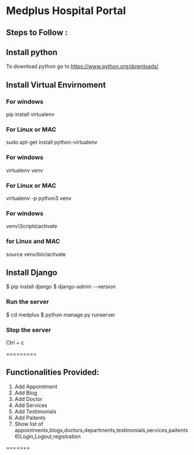 # Medplus Hospital Portal

## Steps to Follow :

## Install python
To download python go to https://www.python.org/downloads/

## Install Virtual Envirnoment
### For windows
pip install virtualenv
### For Linux or MAC
 sudo apt-get install python-virtualenv
### For windows
  virtualenv venv
### For Linux or MAC
  virtualenv -p python3 venv
### For windows
  venv\Scripts\activate  
### for Linux and MAC
  source venv/bin/activate

## Install Django

$ pip install django
$ django-admin --version
  

### Run the server

$ cd medplus
$ python manage.py runserver

### Stop the server 

Ctrl + c

=========
## Functionalities Provided:

1) Add Appointment
2) Add Blog
3) Add Doctor
4) Add Services
5) Add Testimonials
6) Add Paitents
5) Show list of appointments,blogs,doctors,departments,testimonials,services,paitents
6)Login,Logout,registration

=======
